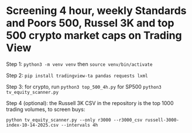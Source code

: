 # Screening 4 hour, weekly Standards and Poors 500, Russel 3K and top 500 crypto market caps on Trading View

Step 1: `python3 -m venv venv` then `source venv/bin/activate`

Step 2: `pip install tradingview-ta pandas requests lxml`

Step 3: for crypto, run `python3 top_500_4h.py` for SP500 `python3 tv_equity_scanner.py`

Step 4 (optional): the Russell 3K CSV in the repository is the top 1000 trading volumes, to screen buys: 

`python tv_equity_scanner.py --only r3000 --r3000_csv russell-3000-index-10-14-2025.csv --intervals 4h`
